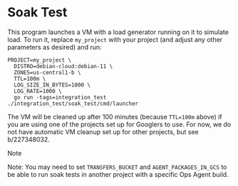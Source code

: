 # Soak Test

This program launches a VM with a load generator running on it to simulate
load. To run it, replace `my_project` with your project (and adjust any other
parameters as desired) and run:

```
PROJECT=my_project \
  DISTRO=debian-cloud:debian-11 \
  ZONES=us-central1-b \
  TTL=100m \
  LOG_SIZE_IN_BYTES=1000 \
  LOG_RATE=1000 \ 
  go run -tags=integration_test ./integration_test/soak_test/cmd/launcher
```

The VM will be cleaned up after 100 minutes (because `TTL=100m` above) if you
are using one of the projects set up for Googlers to use. For now, we do not
have automatic VM cleanup set up for other projects, but see b/227348032.

> [!NOTE]
> Note: You may need to set `TRANSFERS_BUCKET` and `AGENT_PACKAGES_IN_GCS` to 
> be able to run soak tests in another project with a specific Ops Agent build.